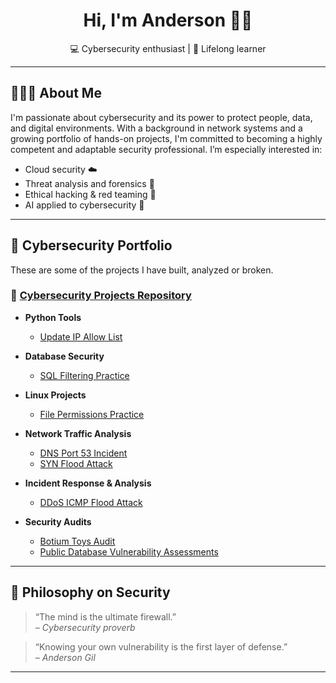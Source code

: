 <h1 align="center">Hi, I'm Anderson 👋🏾</h1>

<p align="center">💻 Cybersecurity enthusiast | 🧠 Lifelong learner</p>

---

## 👨🏾‍💻 About Me

I'm passionate about cybersecurity and its power to protect people, data, and digital environments. With a background in network systems and a growing portfolio of hands-on projects, I'm committed to becoming a highly competent and adaptable security professional. I’m especially interested in:

- Cloud security ☁️
- Threat analysis and forensics 🧪
- Ethical hacking & red teaming 🎯
- AI applied to cybersecurity 🤖

---

## 📁 Cybersecurity Portfolio

These are some of the projects I have built, analyzed or broken.

### 🔹 [Cybersecurity Projects Repository](https://github.com/asgilm/Cybersecurity-Projects)

- **Python Tools**
  - [Update IP Allow List](https://github.com/asgilm/Cybersecurity-Projects/tree/main/python-tools/update-ip-allow-list)

- **Database Security**
  - [SQL Filtering Practice](https://github.com/asgilm/Cybersecurity-Projects/tree/main/database-security/sql-filtering-practice)

- **Linux Projects**
  - [File Permissions Practice](https://github.com/asgilm/Cybersecurity-Projects/tree/main/linux-projects/file-permissions-practice)    

- **Network Traffic Analysis**
  - [DNS Port 53 Incident](https://github.com/asgilm/Cybersecurity-Projects/tree/main/network-traffic-analysis/DNS-port-53-incident)
  - [SYN Flood Attack](https://github.com/asgilm/Cybersecurity-Projects/tree/main/network-traffic-analysis/SYN-flood-attack)

- **Incident Response & Analysis**
  - [DDoS ICMP Flood Attack](https://github.com/asgilm/Cybersecurity-Projects/tree/main/incident-response-and-analysis/ddos-icmp-flood-attack)

- **Security Audits**
  - [Botium Toys Audit](https://github.com/asgilm/Cybersecurity-Projects/tree/main/audits/botium-toys-audit)
  - [Public Database Vulnerability Assessments](https://github.com/asgilm/Cybersecurity-Projects/tree/main/audits/public-database-vulnerability-assessments)

---

## 🧠 Philosophy on Security

> “The mind is the ultimate firewall.”  
> *– Cybersecurity proverb*

> “Knowing your own vulnerability is the first layer of defense.”  
> *– Anderson Gil*

---
<!--
## 📫 Let's Connect

- 💼 [LinkedIn](https://www.linkedin.com/in/anderson-gil/)

---
